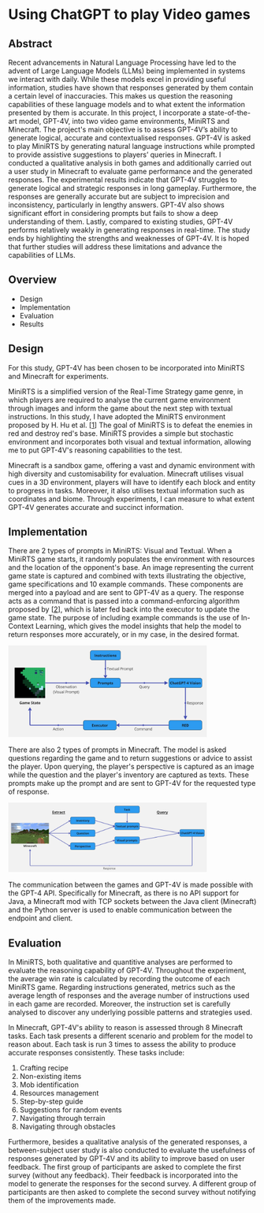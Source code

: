 # Using ChatGPT to play Video games

## Abstract
Recent advancements in Natural Language Processing have led to the advent of Large Language Models (LLMs) being implemented in systems we interact with daily. While these models excel in providing useful information, studies have shown that responses generated by them contain a certain level of inaccuracies. This makes us question the reasoning capabilities of these language models and to what extent the information presented by them is accurate. In this project, I incorporate a state-of-the-art model, GPT-4V, into two video game environments, MiniRTS and Minecraft. The project's main objective is to assess GPT-4V’s ability to generate logical, accurate and contextualised responses. GPT-4V is asked to play MiniRTS by generating natural language instructions while prompted to provide assistive suggestions to players’ queries in Minecraft. I conducted a qualitative analysis in both games and additionally carried out a user study in Minecraft to evaluate game performance and the generated responses. The experimental results indicate that GPT-4V struggles to generate logical and strategic responses in long gameplay. Furthermore, the responses are generally accurate but are subject to imprecision and inconsistency, particularly in lengthy answers. GPT-4V also shows significant effort in considering prompts but fails to show a deep understanding of them. Lastly, compared to existing studies, GPT-4V performs relatively weakly in generating responses in real-time. The study ends by highlighting the strengths and weaknesses of GPT-4V. It is hoped that further studies will address these limitations and advance the capabilities of LLMs.

## Overview
<ul>
  <li>Design</li>
  <li>Implementation</li>
  <li>Evaluation</li>
  <li>Results</li>
</ul>

## Design
For this study, GPT-4V has been chosen to be incorporated into MiniRTS and Minecraft for experiments.

MiniRTS is a simplified version of the Real-Time Strategy game genre, in which players are required to analyse the current game environment through images and inform the game about the next step with textual instructions. In this study, I have adopted the MiniRTS environment proposed by H. Hu et al. [[1]] The goal of MiniRTS is to defeat the enemies in red and destroy red's base. MiniRTS provides a simple but stochastic environment and incorporates both visual and textual information, allowing me to put GPT-4V's reasoning capabilities to the test. 

Minecraft is a sandbox game, offering a vast and dynamic environment with high diversity and customisability for evaluation. Minecraft utilises visual cues in a 3D environment, players will have to identify each block and entity to progress in tasks. Moreover, it also utilises textual information such as coordinates and biome. Through experiments, I can measure to what extent GPT-4V generates accurate and succinct information.      

## Implementation
There are 2 types of prompts in MiniRTS: Visual and Textual. When a MiniRTS game starts, it randomly populates the environment with resources and the location of the opponent's base. An image representing the current game state is captured and combined with texts illustrating the objective, game specifications and 10 example commands. These components are merged into a payload and are sent to GPT-4V as a query. The response acts as a command that is passed into a command-enforcing algorithm proposed by [[2]], which is later fed back into the executor to update the game state. The purpose of including example commands is the use of In-Context Learning, which gives the model insights that help the model to return responses more accurately, or in my case, in the desired format.

<img src="minirts_instruction_flow.jpg" width=80%>

There are also 2 types of prompts in Minecraft. The model is asked questions regarding the game and to return suggestions or advice to assist the player. Upon querying, the player's perspective is captured as an image while the question and the player's inventory are captured as texts. These prompts make up the prompt and are sent to GPT-4V for the requested type of response. 

<img src="minecraft_instruction_flow.jpg" width=80%>

The communication between the games and GPT-4V is made possible with the GPT-4 API. Specifically for Minecraft, as there is no API support for Java, a Minecraft mod with TCP sockets between the Java client (Minecraft) and the Python server is used to enable communication between the endpoint and client. 

## Evaluation
In MiniRTS, both qualitative and quantitive analyses are performed to evaluate the reasoning capability of GPT-4V. Throughout the experiment, the average win rate is calculated by recording the outcome of each MiniRTS game. Regarding instructions generated, metrics such as the average length of responses and the average number of instructions used in each game are recorded. Moreover, the instruction set is carefully analysed to discover any underlying possible patterns and strategies used.

In Minecraft, GPT-4V's ability to reason is assessed through 8 Minecraft tasks. Each task presents a different scenario and problem for the model to reason about. Each task is run 3 times to assess the ability to produce accurate responses consistently. These tasks include:

<ol>
  <li>Crafting recipe</li>
  <li>Non-existing items</li>
  <li>Mob identification</li>
  <li>Resources management</li>
  <li>Step-by-step guide</li>
  <li>Suggestions for random events</li>
  <li>Navigating through terrain</li>
  <li>Navigating through obstacles</li>
</ol>

Furthermore, besides a qualitative analysis of the generated responses, a between-subject user study is also conducted to evaluate the usefulness of responses generated by GPT-4V and its ability to improve based on user feedback. The first group of participants are asked to complete the first survey (without any feedback). Their feedback is incorporated into the model to generate the responses for the second survey. A different group of participants are then asked to complete the second survey without notifying them of the improvements made.

[1]:https://arxiv.org/abs/1906.00744
[2]:https://proceedings.neurips.cc/paper_files/paper/2022/file/318f3ae8be3c97cb7555e1c932f472a1-Paper-Conference.pdf
